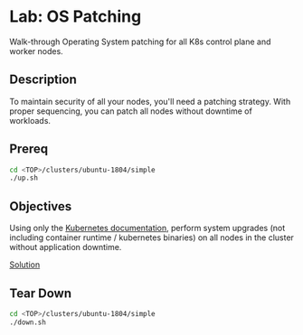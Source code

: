 # Lab: OS Patching

Walk-through Operating System patching for all K8s control plane and worker nodes.

## Description

To maintain security of all your nodes, you'll need a patching strategy. With
proper sequencing, you can patch all nodes without downtime of workloads.

## Prereq

```sh
cd <TOP>/clusters/ubuntu-1804/simple
./up.sh
```

## Objectives

Using only the [Kubernetes documentation](https://kubernetes.io/docs/home/),
perform system upgrades (not including container runtime / kubernetes binaries)
on all nodes in the cluster without application downtime.

[Solution](./solution/README.md)

## Tear Down

```sh
cd <TOP>/clusters/ubuntu-1804/simple
./down.sh
```

